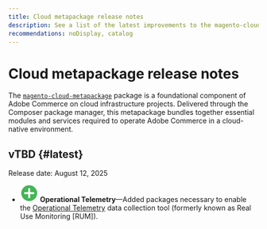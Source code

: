 ```yaml
---
title: Cloud metapackage release notes
description: See a list of the latest improvements to the magento-cloud-metapackage.
recommendations: noDisplay, catalog
---
```


# Cloud metapackage release notes

The [`magento-cloud-metapackage`](../development/overview.md#cloud-metapackage) package is a foundational component of Adobe Commerce on cloud infrastructure projects. Delivered through the Composer package manager, this metapackage bundles together essential modules and services required to operate Adobe Commerce in a cloud-native environment.

## vTBD {#latest}

Release date: August 12, 2025

- ![new icon](../../assets/new.svg) **Operational Telemetry**—Added packages necessary to enable the [Operational Telemetry](../monitor/operational-telemetry.md) data collection tool (formerly known as Real Use Monitoring [RUM]).
